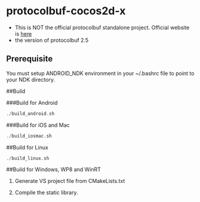 protocolbuf-cocos2d-x
==================
- This is NOT the official protocolbuf standalone project. Official website
  is [here](https://github.com/google/protobuf)
- the version of protocolbuf 2.5

## Prerequisite

You must setup ANDROID_NDK environment in your ~/.bashrc file to point to your NDK directory.

##Build

###Build for Android
```cpp
./build_android.sh
```

###Build for iOS and Mac

```cpp
./build_iosmac.sh
```


##Build for Linux
```cpp
./build_linux.sh
```

##Build for Windows, WP8 and WinRT
1. Generate VS project file from CMakeLists.txt

2. Compile the static library.
